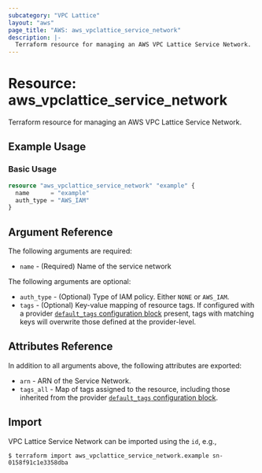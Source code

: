```yaml
---
subcategory: "VPC Lattice"
layout: "aws"
page_title: "AWS: aws_vpclattice_service_network"
description: |-
  Terraform resource for managing an AWS VPC Lattice Service Network.
---
```


# Resource: aws_vpclattice_service_network

Terraform resource for managing an AWS VPC Lattice Service Network.

## Example Usage

### Basic Usage

```terraform
resource "aws_vpclattice_service_network" "example" {
  name      = "example"
  auth_type = "AWS_IAM"
}
```

## Argument Reference

The following arguments are required:

* `name` - (Required) Name of the service network

The following arguments are optional:

* `auth_type` - (Optional) Type of IAM policy. Either `NONE` or `AWS_IAM`.
* `tags` - (Optional) Key-value mapping of resource tags. If configured with a provider [`default_tags` configuration block](/docs/providers/aws/index.html#default_tags-configuration-block) present, tags with matching keys will overwrite those defined at the provider-level.

## Attributes Reference

In addition to all arguments above, the following attributes are exported:

* `arn` - ARN of the Service Network.
* `tags_all` - Map of tags assigned to the resource, including those inherited from the provider [`default_tags` configuration block](/docs/providers/aws/index.html#default_tags-configuration-block).

## Import

VPC Lattice Service Network can be imported using the `id`, e.g.,

```
$ terraform import aws_vpclattice_service_network.example sn-0158f91c1e3358dba
```
